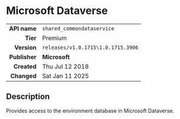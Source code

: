 # Microsoft Dataverse
| | |
|-:|-|
|**API name**|`shared_commondataservice`|
|**Tier**|Premium|
|**Version**|`releases/v1.0.1715\1.0.1715.3906`|
|**Publisher**|**Microsoft**|
|**Created**|Thu Jul 12 2018|
|**Changed**|Sat Jan 11 2025|

## Description
Provides access to the environment database in Microsoft Dataverse.
